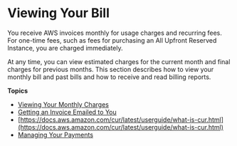 # Viewing Your Bill<a name="getting-viewing-bill"></a>

You receive AWS invoices monthly for usage charges and recurring fees\. For one\-time fees, such as fees for purchasing an All Upfront Reserved Instance, you are charged immediately\. 

At any time, you can view estimated charges for the current month and final charges for previous months\. This section describes how to view your monthly bill and past bills and how to receive and read billing reports\.

**Topics**
+ [Viewing Your Monthly Charges](invoice.md)
+ [Getting an Invoice Emailed to You](emailed-invoice.md)
+ [https://docs.aws.amazon.com/cur/latest/userguide/what-is-cur.html](https://docs.aws.amazon.com/cur/latest/userguide/what-is-cur.html)
+ [Managing Your Payments](manage-payments.md)